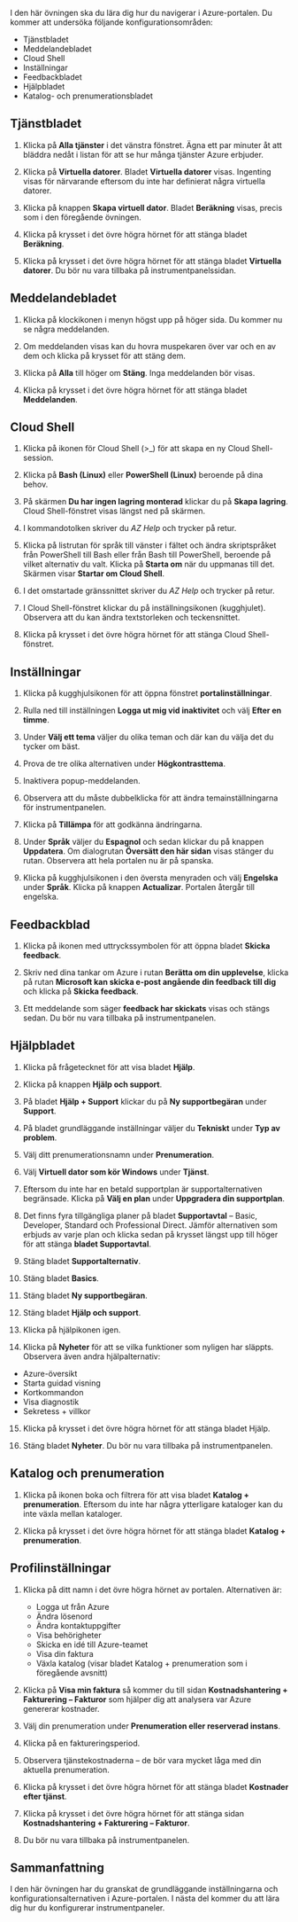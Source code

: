 I den här övningen ska du lära dig hur du navigerar i Azure-portalen. Du kommer att undersöka följande konfigurationsområden:

* Tjänstbladet
* Meddelandebladet
* Cloud Shell
* Inställningar
* Feedbackbladet
* Hjälpbladet
* Katalog- och prenumerationsbladet

## <a name="services-blade"></a>Tjänstbladet

1. Klicka på **Alla tjänster** i det vänstra fönstret. Ägna ett par minuter åt att bläddra nedåt i listan för att se hur många tjänster Azure erbjuder.

2. Klicka på **Virtuella datorer**. Bladet **Virtuella datorer** visas. Ingenting visas för närvarande eftersom du inte har definierat några virtuella datorer.

3. Klicka på knappen **Skapa virtuell dator**. Bladet **Beräkning** visas, precis som i den föregående övningen.

4. Klicka på krysset i det övre högra hörnet för att stänga bladet **Beräkning**.

5. Klicka på krysset i det övre högra hörnet för att stänga bladet **Virtuella datorer**. Du bör nu vara tillbaka på instrumentpanelssidan.

## <a name="notifications-blade"></a>Meddelandebladet

1. Klicka på klockikonen i menyn högst upp på höger sida. Du kommer nu se några meddelanden.

2. Om meddelanden visas kan du hovra muspekaren över var och en av dem och klicka på krysset för att stäng dem.

3. Klicka på **Alla** till höger om **Stäng**. Inga meddelanden bör visas.

4. Klicka på krysset i det övre högra hörnet för att stänga bladet **Meddelanden**.

## <a name="cloud-shell"></a>Cloud Shell

1. Klicka på ikonen för Cloud Shell (>_) för att skapa en ny Cloud Shell-session.

2. Klicka på **Bash (Linux)** eller **PowerShell (Linux)** beroende på dina behov.

3. På skärmen **Du har ingen lagring monterad** klickar du på **Skapa lagring**. Cloud Shell-fönstret visas längst ned på skärmen.

4. I kommandotolken skriver du *AZ Help* och trycker på retur.

5. Klicka på listrutan för språk till vänster i fältet och ändra skriptspråket från PowerShell till Bash eller från Bash till PowerShell, beroende på vilket alternativ du valt. Klicka på **Starta om** när du uppmanas till det. Skärmen visar **Startar om Cloud Shell**.

6. I det omstartade gränssnittet skriver du *AZ Help* och trycker på retur.

7. I Cloud Shell-fönstret klickar du på inställningsikonen (kugghjulet). Observera att du kan ändra textstorleken och teckensnittet.

8. Klicka på krysset i det övre högra hörnet för att stänga Cloud Shell-fönstret.

## <a name="settings"></a>Inställningar

1. Klicka på kugghjulsikonen för att öppna fönstret **portalinställningar**.

2. Rulla ned till inställningen **Logga ut mig vid inaktivitet** och välj **Efter en timme**.

3. Under **Välj ett tema** väljer du olika teman och där kan du välja det du tycker om bäst.

4. Prova de tre olika alternativen under **Högkontrasttema**.

5. Inaktivera popup-meddelanden.

6. Observera att du måste dubbelklicka för att ändra temainställningarna för instrumentpanelen.

7. Klicka på **Tillämpa** för att godkänna ändringarna.

8. Under **Språk** väljer du **Espagnol** och sedan klickar du på knappen **Uppdatera**. Om dialogrutan **Översätt den här sidan** visas stänger du rutan. Observera att hela portalen nu är på spanska.

9. Klicka på kugghjulsikonen i den översta menyraden och välj **Engelska** under **Språk**. Klicka på knappen **Actualizar**. Portalen återgår till engelska.

## <a name="feedback-blade"></a>Feedbackblad

1. Klicka på ikonen med uttryckssymbolen för att öppna bladet **Skicka feedback**.

2. Skriv ned dina tankar om Azure i rutan **Berätta om din upplevelse**, klicka på rutan **Microsoft kan skicka e-post angående din feedback till dig** och klicka på **Skicka feedback**.

3. Ett meddelande som säger **feedback har skickats** visas och stängs sedan. Du bör nu vara tillbaka på instrumentpanelen.

## <a name="help-blade"></a>Hjälpbladet

1. Klicka på frågetecknet för att visa bladet **Hjälp**.

2. Klicka på knappen **Hjälp och support**.

3. På bladet **Hjälp + Support** klickar du på **Ny supportbegäran** under **Support**.

4. På bladet grundläggande inställningar väljer du **Tekniskt** under **Typ av problem**.

5. Välj ditt prenumerationsnamn under **Prenumeration**.

6. Välj **Virtuell dator som kör Windows** under **Tjänst**.

7. Eftersom du inte har en betald supportplan är supportalternativen begränsade. Klicka på **Välj en plan** under **Uppgradera din supportplan**.

8. Det finns fyra tillgängliga planer på bladet **Supportavtal** – Basic, Developer, Standard och Professional Direct. Jämför alternativen som erbjuds av varje plan och klicka sedan på krysset längst upp till höger för att stänga **bladet Supportavtal**.

9. Stäng bladet **Supportalternativ**.

10. Stäng bladet **Basics**.

11. Stäng bladet **Ny supportbegäran**.

12. Stäng bladet **Hjälp och support**.

13. Klicka på hjälpikonen igen.

14. Klicka på **Nyheter** för att se vilka funktioner som nyligen har släppts. Observera även andra hjälpalternativ:

* Azure-översikt
* Starta guidad visning
* Kortkommandon
* Visa diagnostik
* Sekretess + villkor

15. Klicka på krysset i det övre högra hörnet för att stänga bladet Hjälp.

16. Stäng bladet **Nyheter**. Du bör nu vara tillbaka på instrumentpanelen.

## <a name="directory-and-subscription"></a>Katalog och prenumeration

1. Klicka på ikonen boka och filtrera för att visa bladet **Katalog + prenumeration**. Eftersom du inte har några ytterligare kataloger kan du inte växla mellan kataloger.

2. Klicka på krysset i det övre högra hörnet för att stänga bladet **Katalog + prenumeration**.

## <a name="profile-settings"></a>Profilinställningar

1. Klicka på ditt namn i det övre högra hörnet av portalen. Alternativen är:

    * Logga ut från Azure
    * Ändra lösenord
    * Ändra kontaktuppgifter
    * Visa behörigheter
    * Skicka en idé till Azure-teamet
    * Visa din faktura
    * Växla katalog (visar bladet Katalog + prenumeration som i föregående avsnitt)

2. Klicka på **Visa min faktura** så kommer du till sidan **Kostnadshantering + Fakturering – Fakturor** som hjälper dig att analysera var Azure genererar kostnader.

3. Välj din prenumeration under **Prenumeration eller reserverad instans**.

4. Klicka på en faktureringsperiod.

5. Observera tjänstekostnaderna – de bör vara mycket låga med din aktuella prenumeration.

6. Klicka på krysset i det övre högra hörnet för att stänga bladet **Kostnader efter tjänst**.

7. Klicka på krysset i det övre högra hörnet för att stänga sidan **Kostnadshantering + Fakturering – Fakturor**.

8. Du bör nu vara tillbaka på instrumentpanelen.

## <a name="summary"></a>Sammanfattning

I den här övningen har du granskat de grundläggande inställningarna och konfigurationsalternativen i Azure-portalen. I nästa del kommer du att lära dig hur du konfigurerar instrumentpaneler.